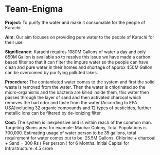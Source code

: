 # Team-Enigma

**Project:** To purify the water and make it consumable for the people of Karachi

**Aim:** Our aim focuses on providing pure water to the people of Karachi for their use

**Significance:** Karachi requires 1080M Gallons of water a day and only 650M Gallon is available
so to resolve this issue we have made a carbon based filter so that it can filter the impure water
so the people can have clean and pure water in their homes and shortage of approx 450M Gallon can be
overcomed by purifying polluted lakes.

**Procedure:** The contamiated water comes to the system and first the solid waste is removed from the
water.
Then the water is chlorinated so the micro-organisms and the bacteria are killed inside them, this
water then passes through the layer of sand and then activated charcoal which removes the bad odor
and taste from the water.(According to EPA USA)including 32 organic compounds and 12 types of pesticides, further metallic
ions can be filtered by de-ionizing filter. 
 
**Cost:** The system is inexpensive and is within reach of the common man. Targeting Slums area for example: Machar Colony, Total Populations
is 700,000. Estimating usage of water person to be 35 gallons, total requirement for water comes out to be: 25.5M Gallons.
Chlorine + charcoal + Sand  = 300 Rs ( Per person ) for 6 Months.
Initial Capital for Infrastructure: 4.5 crore
